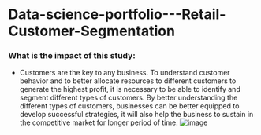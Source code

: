 # Data-science-portfolio---Retail-Customer-Segmentation

### What is the impact of this study:
- Customers are the key to any business. To understand customer behavior and to better allocate resources to different customers to generate the highest profit, it is necessary to be able to identify and segment different types of customers. By better understanding the different types of customers, businesses can be better equipped to develop successful strategies, it will also help the business to sustain in the competitive market for longer period of time.
![image](https://user-images.githubusercontent.com/62828231/117571207-233dfc00-b0eb-11eb-8046-e5cb2a29fb20.png)
